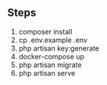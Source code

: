 ## Steps

1. composer install
2. cp .env.example .env
3. php artisan key:generate
4. docker-compose up
5. php artisan migrate
7. php artisan serve

